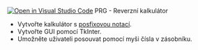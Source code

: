 [![Open in Visual Studio Code](https://classroom.github.com/assets/open-in-vscode-f059dc9a6f8d3a56e377f745f24479a46679e63a5d9fe6f495e02850cd0d8118.svg)](https://classroom.github.com/online_ide?assignment_repo_id=7443792&assignment_repo_type=AssignmentRepo)
PRG - Reverzní kalkulátor

* Vytvořte kalkulátor 
  s [posfixovou notací](https://cs.wikipedia.org/wiki/Postfixov%C3%A1_notace).
* Vytvořte GUI pomocí TkInter.
* Umožněte uživateli posouvat pomocí myši čísla v zásobníku.
